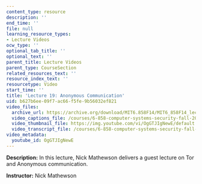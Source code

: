 ```yaml
---
content_type: resource
description: ''
end_time: ''
file: null
learning_resource_types:
- Lecture Videos
ocw_type: ''
optional_tab_title: ''
optional_text: ''
parent_title: Lecture Videos
parent_type: CourseSection
related_resources_text: ''
resource_index_text: ''
resourcetype: Video
start_time: ''
title: 'Lecture 19: Anonymous Communication'
uid: b627b6ee-09f7-ac66-f5fe-9b56032ef821
video_files:
  archive_url: https://archive.org/download/MIT6.858F14/MIT6_858F14_lec19_300k.mp4
  video_captions_file: /courses/6-858-computer-systems-security-fall-2014/fa66adbaa46e5d8abbe36a317bfcfd20_OgGTJIgNewE.vtt
  video_thumbnail_file: https://img.youtube.com/vi/OgGTJIgNewE/default.jpg
  video_transcript_file: /courses/6-858-computer-systems-security-fall-2014/203fc5857417adf28415b7e765eca5ab_OgGTJIgNewE.pdf
video_metadata:
  youtube_id: OgGTJIgNewE
---
```


**Description:** In this lecture, Nick Mathewson delivers a guest lecture on Tor and Anonymous communication.

**Instructor:** Nick Mathewson



